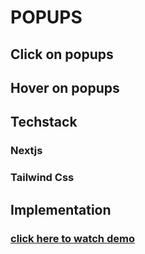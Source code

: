 # POPUPS

##  Click on popups
## Hover on popups

## Techstack
### Nextjs
### Tailwind Css

## Implementation
### [click here to watch demo](https://www.loom.com/share/7d69c69ba5d14e0a8846970b7b815aea?sid=5f97a71c-7a92-4994-bd9d-4d7677d834ac)